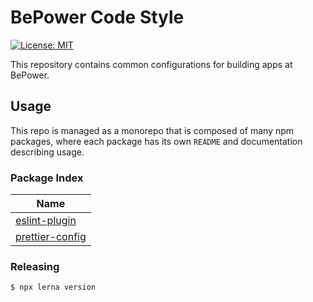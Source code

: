 # BePower Code Style

[![License: MIT](https://img.shields.io/badge/License-MIT-green.svg)](LICENSE.md)

This repository contains common configurations for building apps at BePower.

## Usage

This repo is managed as a monorepo that is composed of many npm packages, where each package has its own `README` and documentation describing usage.

### Package Index

[//]: # (BEGIN TABLE)

| Name                                                |
| --------------------------------------------------- | 
| [eslint-plugin](packages/eslint-plugin)             |
| [prettier-config](packages/prettier-config)         |

[//]: # (END TABLE)

### Releasing

```bash
$ npx lerna version
```
